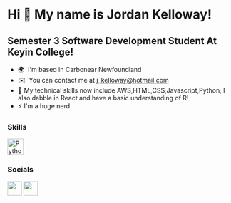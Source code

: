 Hi 👋 My name is Jordan Kelloway!
=======================

Semester 3 Software Development Student At Keyin College!
----------------------------

* 🌍  I'm based in Carbonear Newfoundland
* ✉️  You can contact me at [j\_kelloway@hotmail.com](mailto:j_kelloway@hotmail.com)
* 🧠  My technical skills now include AWS,HTML,CSS,Javascript,Python, I also dabble in React and have a basic understanding of R! 
* ⚡ I'm a huge nerd

### Skills

<p align="left">
<a href="https://www.python.org/" target="_blank" rel="noreferrer"><img src="https://raw.githubusercontent.com/danielcranney/readme-generator/main/public/icons/skills/python-colored.svg" width="36" height="36" alt="Python" /></a>
</p>


### Socials

<p align="left"> <a href="https://www.facebook.com/tryhardman83" target="_blank" rel="noreferrer"><img src="https://raw.githubusercontent.com/danielcranney/readme-generator/main/public/icons/socials/facebook.svg" width="32" height="32" /></a> <a href="https://www.linkedin.com/in/jordan-kelloway-940503243/" target="_blank" rel="noreferrer"><img src="https://raw.githubusercontent.com/danielcranney/readme-generator/main/public/icons/socials/linkedin.svg" width="32" height="32" /></a></p>
